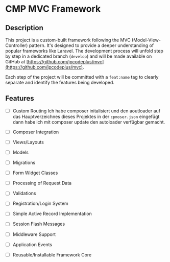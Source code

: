 # CMP MVC Framework

## Description
This project is a custom-built framework following the MVC (Model-View-Controller) pattern. It's designed to provide a deeper understanding of popular frameworks like Laravel. The development process will unfold step by step in a dedicated branch (`develop`) and will be made available on GitHub at [https://github.com/jpcodeplus/mvc](https://github.com/jpcodeplus/mvc).

Each step of the project will be committed with a `feat:name` tag to clearly separate and identify the features being developed.

## Features
- [ ] Custom Routing 
Ich habe composer initalisiert und den aoutloader auf das Hauptverzeichnes dieses Projektes in der ``cpmoser.json`` eingefügt dann habe ich mit composer update den autoloader verfügbar gemacht. 

- [ ] Composer Integration
- [ ] Views/Layouts
- [ ] Models
- [ ] Migrations
- [ ] Form Widget Classes
- [ ] Processing of Request Data
- [ ] Validations 
- [ ] Registration/Login System
- [ ] Simple Active Record Implementation
- [ ] Session Flash Messages
- [ ] Middleware Support
- [ ] Application Events 
- [ ] Reusable/Installable Framework Core
